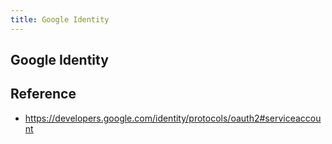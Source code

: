```yaml
---
title: Google Identity
---
```


## Google Identity




## Reference
- https://developers.google.com/identity/protocols/oauth2#serviceaccount
